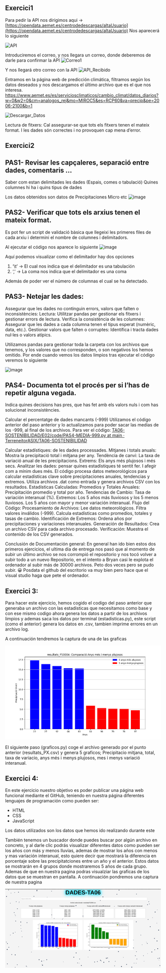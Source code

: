 ## Exercici1
Para pedir la API nos dirigimos aqui → [https://opendata.aemet.es/centrodedescargas/altaUsuario](https://opendata.aemet.es/centrodedescargas/altaUsuario)
Nos aparecerá lo siguiente

![API](https://github.com/user-attachments/assets/7127f683-0c69-494a-a9fc-4766a76c9fbd)

Introduciremos el correo, y nos llegara un correo, donde deberemos de darle para confirmar la API
![Correo1](https://github.com/user-attachments/assets/01d3a146-eb53-416c-a60c-b86128b90748)

Y nos llegará otro correo con la API
![API_Recibido](https://github.com/user-attachments/assets/34993652-4144-4987-86c5-39100f2ed25f)

Entramos en la página web de predicción climática, filtramos según los datos deseados y nos descargamos el último archivo que es el que nos interesa.
[https://www.aemet.es/es/serviciosclimaticos/cambio_climat/datos_diarios?w=0&w2=0&cm=analogos_rej&mo=MIROC5&es=RCP60&va=precip&pe=2006-2100&b=1
](https://www.aemet.es/es/serviciosclimaticos/cambio_climat/datos_diarios?w=0&w2=0&cm=analogos_rej&mo=MIROC5&es=RCP60&va=precip&pe=2006-2100&b=1)

![Descargar_Datos](https://github.com/user-attachments/assets/9d5776cb-2ea2-402a-8233-40989dfcb0ef)

Lectura de fitxers: Cal assegurar-se que tots els fitxers tenen el mateix format. I les dades són correctes i no provoquen cap mena d’error.
## Exercici2
## PAS1- Revisar les capçaleres, separació entre dades, comentaris …
Saber com estan delimitades les dades (Espais, comes o tabulació)
Quines columnes hi ha i quins tipus de dades

Los datos obtenidos son datos de Precipitaciones Micro etc 
![image](https://github.com/user-attachments/assets/2336598e-70eb-4b58-b2f7-224fa4bb0a29)

## PAS2- Verificar que tots els arxius tenen el mateix format. 
Es pot fer un script de validació bàsica que llegeixi les primeres files de cada arxiu i determini el nombre de columnes i delimitadors.

Al ejecutar el código nos aparece lo siguiente
![image](https://github.com/user-attachments/assets/be8a5ea0-e64c-4d26-935b-ac3b470985d4)

Aquí podemos visualizar como el delimitador hay dos opciones

1. ‘\t’ → El cual nos indica que el delimitador es una tabulación
2. ‘,’ → La coma nos indica que el delimitador es una coma 

Además de poder ver el número de columnas el cual se ha detectado.

## PAS3- Netejar les dades: 
Assegurar que les dades no continguin errors, valors que falten o inconsistències:
Lectura: Utilitzar  pandas per gestionar els fitxers i gestionar errors de lectura.
Verifica la consistència de les columnes: Assegurar que les dades a cada columna tenen el tipus esperat (numèric, data, etc.).
Gestionar valors que falten o corruptes: Identifica i tracta dades nul·les o valors  atípics.

Utilizamos pandas para gestionar toda la carpeta con los archivos que tenemos, y los valores que no corresponden, o son negativos los hemos omitido.
Por ende cuando vemos los datos limpios tras ejecutar el código veremos lo siguiente

![image](https://github.com/user-attachments/assets/3d74a41a-1c3c-4788-a96a-6ed67d47046f)

## PAS4- Documenta tot el procés per si l’has de repetir alguna vegada.
Indica quines decisions has pres, que has fet amb els valors nuls i com has solucionat inconsistències.

Calcular el percentatge de dades mancants (-999)
Utilizamos el código anterior del paso anterior y lo actualizamos para poder sacar las medias de los -999, al final de los archivos.
Para ver el código: [TA06-SOSTENIBILIDAD/E02/code/PAS4-MEDIA-999.py at main · TerreneitorASIX/TA06-SOSTENIBILIDAD  
](https://github.com/TerreneitorASIX/TA06-SOSTENIBILIDAD/blob/main/E02/code/PAS4-MEDIA-999.py)

Calcular estadístiques: de les dades processades.
Mitjanes i totals anuals: Mostra la precipitació total i mitjana per any.
Tendència de canvi: La taxa de variació anual de les precipitacions.
Extrems: Els anys més plujosos i més secs.
Analitzar les dades: pensar quines estadístiques té sentit fer. I afegir com a mínim dues més.
El código procesa datos meteorológicos para calcular estadísticas clave sobre precipitaciones anuales, tendencias y extremos. Utiliza archivos .dat como entrada y genera archivos CSV con los resultados.
Estadísticas Calculadas:
Promedios y Totales Anuales:
Precipitación promedio y total por año.
Tendencias de Cambio:
Tasa de variación interanual (%).
Extremos:
Los 5 años más lluviosos y los 5 menos lluviosos.
Los 5 años con mayor y menor variación interanual.
Flujo del Código:
Procesamiento de Archivos:
Lee datos meteorológicos.
Filtra valores inválidos (-999).
Calcula estadísticas como promedios, totales y tasas de cambio.
Identificación de Extremos:
Ordena años por precipitaciones y variaciones interanuales.
Generación de Resultados:
Crea un archivo CSV para cada archivo procesado.
Verificación:
Muestra el contenido de los CSV generados.



Conclusión de Documentación general:
En general han ido bien estos dos primeros ejercicios, el ultima dia de entrega nos pasó que al momento de subir un último archivo se nos corrompió el repositorio y nos tocó volver a subir todo a un nuevo Repositorio, en el intento a Bryan casi le explota el ordenador al subir más de 30000 archivos. Peto dos veces pero se pudo subir. 😀
Posdata el github del escritorio va muy bien pero hace que el visual studio haga que pete el ordenador.


## Exercici 3:
Para hacer este ejercicio, hemos cogido el codigo del paso anterior que generaba un archivo con las estadisticas que necesitamos como base y con ese mismo codigo ahora genera los datos a partir de los archivos limpios y ademas saca los datos por terminal (estadisticas.py), este script (como el anterior) genera los datos en .csv, tambien imprime errores en un archivo log.

A continuación tendremos la captura de una de las graficas

![image](https://github.com/TerreneitorASIX/TA06-SOSTENIBILIDAD/blob/a29d254c1c0bdb04569400056318873fd1125d93/E04/img/resultats_P10004_grafic_comparacio_plujosos.png)

El siguiente paso (graficos.py) coge el archivo generado por el punto anterior (resultats_PX.csv) y genera 5 graficos; Precipitacio mitjana, total, taxa de variacio, anys més i menys plujosos, mes i menys variació interanual.

## Exercici 4:

En este ejercicio nuestro objetivo es poder publicar una página web funcional mediante el GitHub, teniendo en nuestra página diferentes lenguajes de programación como pueden ser:
- HTML
- CSS
- JavaScript

Los datos utilizados son los datos que hemos ido realizando durante este 

También tenemos un buscador donde puedes buscar por algún archivo en concreto, y al darle clic podrás visualizar diferentes datos como pueden ser los años con más y menos lluvias, ademas de mostrar los años con menos y mas variación interanual, esto quiere decir que mostrará la diferencia en porcentaje sobre las precipitatciones entre un año y el anterior. Estos datos se mostrarán en 4 grupos donde mostraremos 5 años de cada grupo.
Ademas de que en nuestra pagina podras visualziar las graficas de los datos que se muestran en pantalla. 
A continuación pondremos una captura de nuestra pagina

![image](https://github.com/TerreneitorASIX/TA06-SOSTENIBILIDAD/blob/cd84bf44cfa992e7cae0371cc7fb58562f0f5363/E04/img/Captura%20de%20pantalla%20de%202025-02-06%2009-33-12.png)
